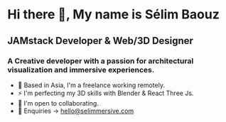 # Hi there 👋, My name is Sélim Baouz

## JAMstack Developer & Web/3D Designer

### A Creative developer with a passion for architectural visualization and immersive experiences.

- 🌱 Based in Asia, I'm a freelance working remotely.
- ⚡ I'm perfecting my 3D skills with Blender & React Three Js.
- 🤝 I'm open to collaborating.
- 💬 Enquiries -> hello@selimmersive.com

<!--
**selimrsv/selimrsv** is a ✨ _special_ ✨ repository because its `README.md` (this file) appears on your GitHub profile.

Here are some ideas to get you started:

- 🔭 I’m currently working on ...
- 🌱 I’m currently learning ...
- 👯 I’m looking to collaborate on ...
- 🤔 I’m looking for help with ...
- 💬 Ask me about ...
- 📫 How to reach me: ...
- 😄 Pronouns: ...
- ⚡ Fun fact: ...
-->
